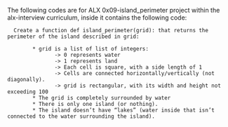 The following codes are for ALX 0x09-island_perimeter project within the alx-interview curriculum, inside it contains the following code:
```
  Create a function def island_perimeter(grid): that returns the perimeter of the island described in grid:

        * grid is a list of list of integers:
               -> 0 represents water
               -> 1 represents land
               -> Each cell is square, with a side length of 1
               -> Cells are connected horizontally/vertically (not diagonally).
               -> grid is rectangular, with its width and height not exceeding 100
        * The grid is completely surrounded by water
        * There is only one island (or nothing).
        * The island doesn’t have “lakes” (water inside that isn’t connected to the water surrounding the island).
```
